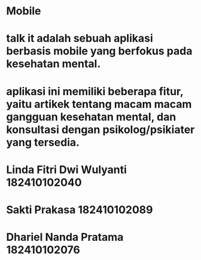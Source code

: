 # Mobile
# talk it adalah sebuah aplikasi berbasis mobile yang berfokus pada kesehatan mental.
# aplikasi ini memiliki beberapa fitur, yaitu artikek tentang macam macam gangguan kesehatan mental, dan konsultasi dengan psikolog/psikiater yang tersedia.
# Linda Fitri Dwi Wulyanti 182410102040
# Sakti Prakasa 182410102089
# Dhariel Nanda Pratama 182410102076
